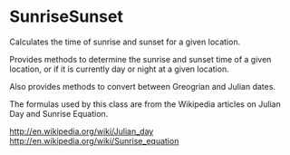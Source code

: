 SunriseSunset
=============

Calculates the time of sunrise and sunset for a given location.

Provides methods to determine the sunrise and sunset time of a given
location, or if it is currently day or night at a given location.

Also provides methods to convert between Greogrian and Julian dates.

The formulas used by this class are from the Wikipedia articles on Julian Day
and Sunrise Equation.

http://en.wikipedia.org/wiki/Julian_day
http://en.wikipedia.org/wiki/Sunrise_equation
  
